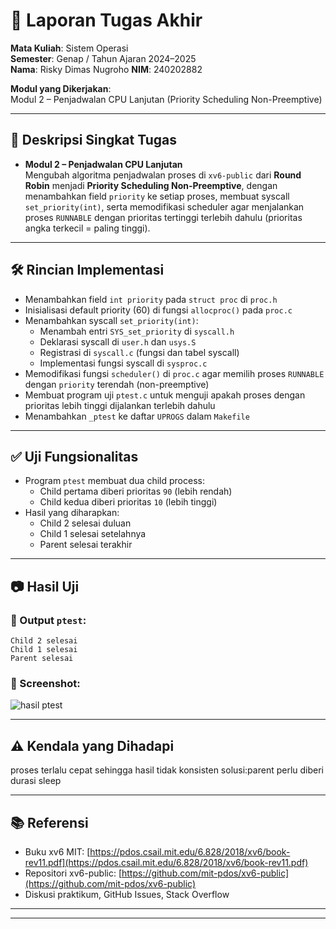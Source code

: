 
# 📝 Laporan Tugas Akhir

**Mata Kuliah**: Sistem Operasi  
**Semester**: Genap / Tahun Ajaran 2024–2025  
**Nama**: Risky Dimas Nugroho
**NIM**: 240202882  

**Modul yang Dikerjakan**:  
Modul 2 – Penjadwalan CPU Lanjutan (Priority Scheduling Non-Preemptive)

---

## 📌 Deskripsi Singkat Tugas

* **Modul 2 – Penjadwalan CPU Lanjutan**  
  Mengubah algoritma penjadwalan proses di `xv6-public` dari **Round Robin** menjadi **Priority Scheduling Non-Preemptive**, dengan menambahkan field `priority` ke setiap proses, membuat syscall `set_priority(int)`, serta memodifikasi scheduler agar menjalankan proses `RUNNABLE` dengan prioritas tertinggi terlebih dahulu (prioritas angka terkecil = paling tinggi).

---

## 🛠️ Rincian Implementasi

* Menambahkan field `int priority` pada `struct proc` di `proc.h`
* Inisialisasi default priority (60) di fungsi `allocproc()` pada `proc.c`
* Menambahkan syscall `set_priority(int)`:
  - Menambah entri `SYS_set_priority` di `syscall.h`
  - Deklarasi syscall di `user.h` dan `usys.S`
  - Registrasi di `syscall.c` (fungsi dan tabel syscall)
  - Implementasi fungsi syscall di `sysproc.c`
* Memodifikasi fungsi `scheduler()` di `proc.c` agar memilih proses `RUNNABLE` dengan `priority` terendah (non-preemptive)
* Membuat program uji `ptest.c` untuk menguji apakah proses dengan prioritas lebih tinggi dijalankan terlebih dahulu
* Menambahkan `_ptest` ke daftar `UPROGS` dalam `Makefile`

---

## ✅ Uji Fungsionalitas

* Program `ptest` membuat dua child process:
  - Child pertama diberi prioritas `90` (lebih rendah)
  - Child kedua diberi prioritas `10` (lebih tinggi)
* Hasil yang diharapkan:
  - Child 2 selesai duluan
  - Child 1 selesai setelahnya
  - Parent selesai terakhir

---

## 📷 Hasil Uji

### 📍 Output `ptest`:

```
Child 2 selesai
Child 1 selesai
Parent selesai
```

### 📸 Screenshot:
![hasil ptest](./screenshot/ptestPriority.png)

---

## ⚠️ Kendala yang Dihadapi
proses terlalu cepat sehingga hasil tidak konsisten 
solusi:parent perlu diberi durasi sleep

---

## 📚 Referensi

* Buku xv6 MIT: [https://pdos.csail.mit.edu/6.828/2018/xv6/book-rev11.pdf](https://pdos.csail.mit.edu/6.828/2018/xv6/book-rev11.pdf)  
* Repositori xv6-public: [https://github.com/mit-pdos/xv6-public](https://github.com/mit-pdos/xv6-public)  
* Diskusi praktikum, GitHub Issues, Stack Overflow
  
---
---

